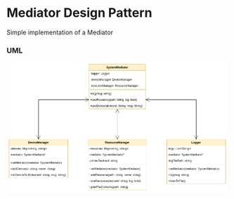 # Mediator Design Pattern

Simple implementation of a Mediator

### UML

![UML Diagram](./UML/uml.png)
